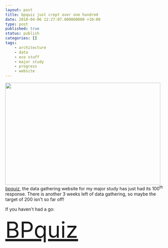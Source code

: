 ```yaml
---
layout: post
title: bpquiz just crept over one hundred
date: 2010-04-06 12:27:07.000000000 +10:00
type: post
published: true
status: publish
categories: []
tags:
    - architecture
    - data
    - eco stuff
    - major study
    - progress
    - website
---
```


<p><a href="http://bpquiz.co.uk"><img class="alignnone size-full wp-image-478" title="bpquizFrontPage" src="{{ site.baseurl }}/assets/bpquizFrontPage.png" alt="" width="490" height="323" /></a><br />
<a href="http://bpquiz.co.uk"> bpquiz</a>, the data gathering website for my major study has just had its 100<sup>th</sup> response. There is another 3 weeks left of data gathering, so maybe the target of 200 isn't so far off!</p>
<p>If you haven't had a go:</p>
<p><a style="font-size: 5em;" href="http://bpquiz.co.uk">BPquiz</a></p>
